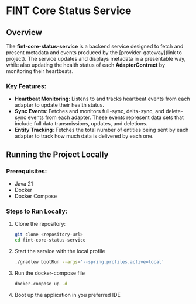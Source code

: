 # FINT Core Status Service

## Overview
The **fint-core-status-service** is a backend service designed to fetch and present metadata and events produced by the [provider-gateway](link to project). The service updates and displays metadata in a presentable way, while also updating the health status of each **AdapterContract** by monitoring their heartbeats.

### Key Features:
- **Heartbeat Monitoring**: Listens to and tracks heartbeat events from each adapter to update their health status.
- **Sync Events**: Fetches and monitors full-sync, delta-sync, and delete-sync events from each adapter. These events represent data sets that include full data transmissions, updates, and deletions.
- **Entity Tracking**: Fetches the total number of entities being sent by each adapter to track how much data is delivered by each one.

## Running the Project Locally

### Prerequisites:
- Java 21
- Docker
- Docker Compose

### Steps to Run Locally:
1. Clone the repository:
   ```bash
   git clone <repository-url>
   cd fint-core-status-service
   ```
2. Start the service with the local profile
    ```bash
   ./gradlew bootRun --args='--spring.profiles.active=local'
   ```
3. Run the docker-compose file
    ```bash
   docker-compose up -d
   ```
4. Boot up the application in you preferred IDE